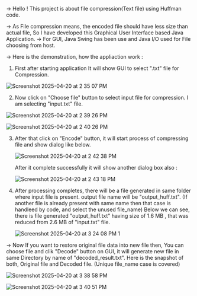-> Hello ! This project is about file compression(Text file) using Huffman code. 

-> As File compression means, the encoded file should have less size than actual file, So I have developed this Graphical User Interface based Java Application.
-> For GUI, Java Swing has been use and Java I/O used for File choosing from host.



-> Here is the demonstration, how the appliaction work :

1) First after starting application It will show GUI to select ".txt" file for Compression.

  ![Screenshot 2025-04-20 at 2 35 07 PM](https://github.com/user-attachments/assets/e571c5ab-6f2b-4519-b174-6deadcf0d433)


2) Now click on "Choose file" button to select input file for compression. I am selecting "input.txt" file.

  ![Screenshot 2025-04-20 at 2 39 26 PM](https://github.com/user-attachments/assets/a282ddbd-4c06-4959-95da-232c031216bc)

  ![Screenshot 2025-04-20 at 2 40 26 PM](https://github.com/user-attachments/assets/f38217d9-1c2b-4fbf-9a0d-7199abe41ad2)


3) After that click on "Encode" button, it will start process of compressing file and show dialog like below. 

   ![Screenshot 2025-04-20 at 2 42 38 PM](https://github.com/user-attachments/assets/7287f14e-3cb4-44fc-8863-7dcf73a4bc39)

   
   After it complete successfully it will show another dialog box also :
   
   ![Screenshot 2025-04-20 at 2 43 18 PM](https://github.com/user-attachments/assets/b204861c-8443-4195-b9d6-eb2ed4d13382)


4) After processing completes, there will be a file generated in same folder where input file is present. output file name will be "output_huff.txt".
    (If another file is already present with same name then that case is handleed by code, and select the unused file_name)
   Below we can see, there is file generated "output_huff.txt" having size of 1.6 MB , that was reduced from 2.6 MB of "input.txt" file.

    ![Screenshot 2025-04-20 at 3 24 08 PM 1](https://github.com/user-attachments/assets/8154dba8-de8d-4ab1-a4be-2c5b57df71fe)








-> Now If you want to restore original file data into new file then, You can choose file and clik "Decode" button on GUI, it will generate new file in same Directory by name of "decoded_result.txt".
Here is the snapshot of both, Original file and Decoded file. (Unique file_name case is covered)

![Screenshot 2025-04-20 at 3 38 58 PM](https://github.com/user-attachments/assets/2248e45d-3266-4d9b-bfa0-18fb521b877a)

![Screenshot 2025-04-20 at 3 40 51 PM](https://github.com/user-attachments/assets/f0898d17-5280-4129-9a74-fff03690fd3d)

